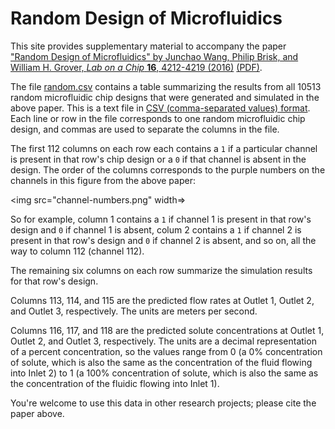 # Random Design of Microfluidics

This site provides supplementary material to accompany the paper ["Random Design of Microfluidics" by Junchao Wang, Philip Brisk, and William H. Grover, *Lab on a Chip* **16**, 4212-4219 (2016)](https://pubs.rsc.org/en/content/articlelanding/2016/lc/c6lc00758a) [(PDF)](https://groverlab.org/assets/random-microfluidics.pdf).

The file [random.csv](random.csv) contains a table summarizing the results from all 10513 random microfluidic chip designs that were generated and simulated in the above paper.  This is a text file in [CSV (comma-separated values) format](https://en.wikipedia.org/wiki/Comma-separated_values).  Each line or row in the file corresponds to one random microfluidic chip design, and commas are used to separate the columns in the file.

The first 112 columns on each row each contains a `1` if a particular channel is present in that row's chip design or a `0` if that channel is absent in the design.  The order of the columns corresponds to the purple numbers on the channels in this figure from the above paper:

<img src="channel-numbers.png" width=>

So for example, column 1 contains a `1` if channel 1 is present in that row's design and `0` if channel 1 is absent, colum 2 contains a `1` if channel 2 is present in that row's design and `0` if channel 2 is absent, and so on, all the way to column 112 (channel 112).

The remaining six columns on each row summarize the simulation results for that row's design.

Columns 113, 114, and 115 are the predicted flow rates at Outlet 1, Outlet 2, and Outlet 3, respectively.  The units are meters per second.

Columns 116, 117, and 118 are the predicted solute concentrations at Outlet 1, Outlet 2, and Outlet 3, respectively.  The units are a decimal representation of a percent concentration, so the values range from 0 (a 0% concentration of solute, which is also the same as the concentration of the fluid flowing into Inlet 2) to 1 (a 100% concentration of solute, which is also the same as the concentration of the fluidic flowing into Inlet 1).

You're welcome to use this data in other research projects; please cite the paper above.